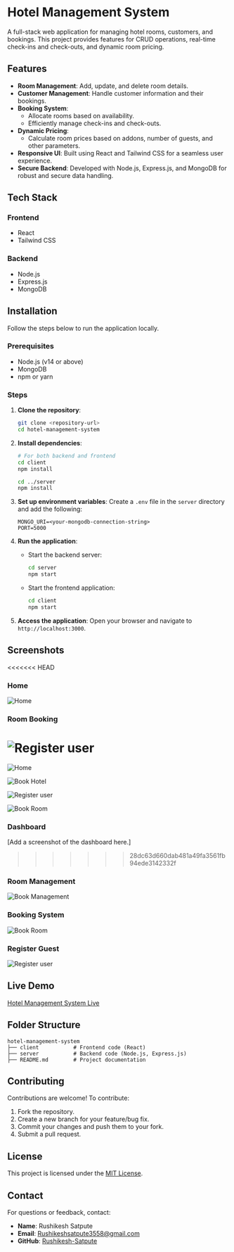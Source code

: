 # Hotel Management System

A full-stack web application for managing hotel rooms, customers, and bookings. This project provides features for CRUD operations, real-time check-ins and check-outs, and dynamic room pricing.

## Features

- **Room Management**: Add, update, and delete room details.
- **Customer Management**: Handle customer information and their bookings.
- **Booking System**:
  - Allocate rooms based on availability.
  - Efficiently manage check-ins and check-outs.
- **Dynamic Pricing**:
  - Calculate room prices based on addons, number of guests, and other parameters.
- **Responsive UI**: Built using React and Tailwind CSS for a seamless user experience.
- **Secure Backend**: Developed with Node.js, Express.js, and MongoDB for robust and secure data handling.

## Tech Stack

### Frontend
- React
- Tailwind CSS

### Backend
- Node.js
- Express.js
- MongoDB

## Installation

Follow the steps below to run the application locally.

### Prerequisites
- Node.js (v14 or above)
- MongoDB
- npm or yarn

### Steps

1. **Clone the repository**:
   ```bash
   git clone <repository-url>
   cd hotel-management-system
   ```

2. **Install dependencies**:
   ```bash
   # For both backend and frontend
   cd client
   npm install

   cd ../server
   npm install
   ```

3. **Set up environment variables**:
   Create a `.env` file in the `server` directory and add the following:
   ```env
   MONGO_URI=<your-mongodb-connection-string>
   PORT=5000
   ```

4. **Run the application**:
   - Start the backend server:
     ```bash
     cd server
     npm start
     ```
   - Start the frontend application:
     ```bash
     cd client
     npm start
     ```

5. **Access the application**:
   Open your browser and navigate to `http://localhost:3000`.

## Screenshots

<<<<<<< HEAD
### Home
![Home](https://github.com/Rushikesh-Satpute/Hotel-Management/images/img1.png)

### Room Booking
![Register user](https://github.com/Rushikesh-Satpute/Hotel-Management/images/img2.png)
=======
![Home](https://github.com/Rushikesh-Satpute/Hotel-Management/images/img1.png)

![Book Hotel](https://github.com/Rushikesh-Satpute/Hotel-Management/images/img2.png)

![Register user](https://github.com/Rushikesh-Satpute/Hotel-Management/images/img1.png)

![Book Room](https://github.com/Rushikesh-Satpute/Hotel-Management/images/img1.png)

### Dashboard
[Add a screenshot of the dashboard here.]
>>>>>>> 28dc63d660dab481a49fa3561fb94ede3142332f

### Room Management
![Book Management](https://github.com/Rushikesh-Satpute/Hotel-Management/images/img5.png)

### Booking System
![Book Room](https://github.com/Rushikesh-Satpute/Hotel-Management/images/img4.png)

### Register Guest
![Register user](https://github.com/Rushikesh-Satpute/Hotel-Management/images/img3.png)

## Live Demo
[Hotel Management System Live](your-deployed-site-link)

## Folder Structure
```
hotel-management-system
├── client           # Frontend code (React)
├── server           # Backend code (Node.js, Express.js)
├── README.md        # Project documentation
```

## Contributing

Contributions are welcome! To contribute:
1. Fork the repository.
2. Create a new branch for your feature/bug fix.
3. Commit your changes and push them to your fork.
4. Submit a pull request.

## License

This project is licensed under the [MIT License](LICENSE).

## Contact

For questions or feedback, contact:
- **Name**: Rushikesh Satpute
- **Email**: Rushikeshsatpute3558@gmail.com
- **GitHub**: [Rushikesh-Satpute](https://github.com/Rushikesh-Satpute)
